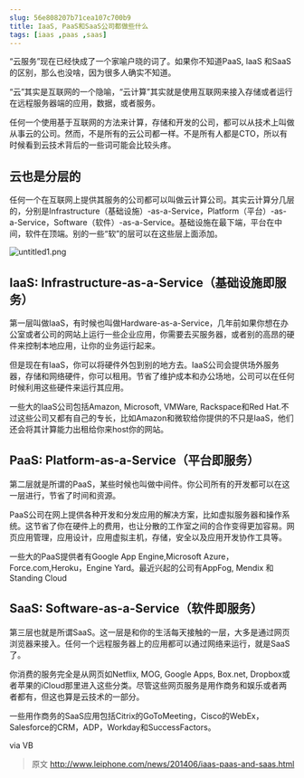 ```yaml
---
slug: 56e808207b71cea107c700b9
title: IaaS, PaaS和SaaS公司都做些什么
tags: [iaas ,paas ,saas]
---
```


“云服务”现在已经快成了一个家喻户晓的词了。如果你不知道PaaS, IaaS 和SaaS的区别，那么也没啥，因为很多人确实不知道。

“云”其实是互联网的一个隐喻，“云计算”其实就是使用互联网来接入存储或者运行在远程服务器端的应用，数据，或者服务。

任何一个使用基于互联网的方法来计算，存储和开发的公司，都可以从技术上叫做从事云的公司。然而，不是所有的云公司都一样。不是所有人都是CTO，所以有时候看到云技术背后的一些词可能会比较头疼。

## 云也是分层的

任何一个在互联网上提供其服务的公司都可以叫做云计算公司。其实云计算分几层的，分别是Infrastructure（基础设施）-as-a-Service，Platform（平台）-as-a-Service，Software（软件）-as-a-Service。基础设施在最下端，平台在中间，软件在顶端。别的一些“软”的层可以在这些层上面添加。

 ![untitled1.png](https://static.gaoqixhb.com/FpQp69QTBxwcTmzt3emOzDGx5lkJ)
 
## IaaS: Infrastructure-as-a-Service（基础设施即服务）

第一层叫做IaaS，有时候也叫做Hardware-as-a-Service，几年前如果你想在办公室或者公司的网站上运行一些企业应用，你需要去买服务器，或者别的高昂的硬件来控制本地应用，让你的业务运行起来。

但是现在有IaaS，你可以将硬件外包到别的地方去。IaaS公司会提供场外服务器，存储和网络硬件，你可以租用。节省了维护成本和办公场地，公司可以在任何时候利用这些硬件来运行其应用。

一些大的IaaS公司包括Amazon, Microsoft, VMWare, Rackspace和Red Hat.不过这些公司又都有自己的专长，比如Amazon和微软给你提供的不只是IaaS，他们还会将其计算能力出租给你来host你的网站。

## PaaS: Platform-as-a-Service（平台即服务）

第二层就是所谓的PaaS，某些时候也叫做中间件。你公司所有的开发都可以在这一层进行，节省了时间和资源。

PaaS公司在网上提供各种开发和分发应用的解决方案，比如虚拟服务器和操作系统。这节省了你在硬件上的费用，也让分散的工作室之间的合作变得更加容易。网页应用管理，应用设计，应用虚拟主机，存储，安全以及应用开发协作工具等。

一些大的PaaS提供者有Google App Engine,Microsoft Azure，Force.com,Heroku，Engine Yard。最近兴起的公司有AppFog, Mendix 和 Standing Cloud

## SaaS: Software-as-a-Service（软件即服务）

第三层也就是所谓SaaS。这一层是和你的生活每天接触的一层，大多是通过网页浏览器来接入。任何一个远程服务器上的应用都可以通过网络来运行，就是SaaS了。

你消费的服务完全是从网页如Netflix, MOG, Google Apps, Box.net, Dropbox或者苹果的iCloud那里进入这些分类。尽管这些网页服务是用作商务和娱乐或者两者都有，但这也算是云技术的一部分。

一些用作商务的SaaS应用包括Citrix的GoToMeeting，Cisco的WebEx，Salesforce的CRM，ADP，Workday和SuccessFactors。

via VB

> 原文 http://www.leiphone.com/news/201406/iaas-paas-and-saas.html
